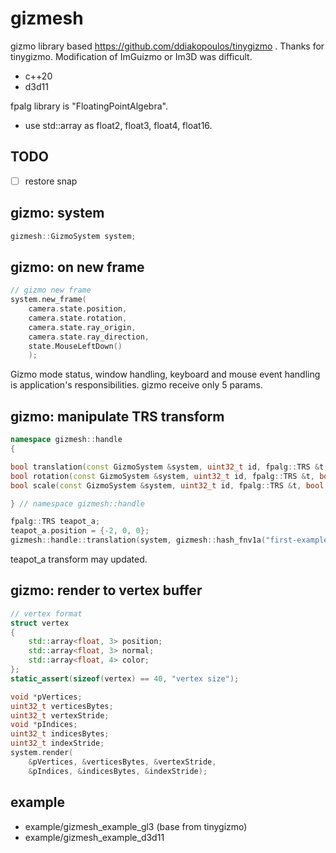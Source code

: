 # gizmesh

gizmo library based https://github.com/ddiakopoulos/tinygizmo .
Thanks for tinygizmo.
Modification of ImGuizmo or Im3D was difficult.

* c++20
* d3d11

fpalg library is "FloatingPointAlgebra".

* use std::array as float2, float3, float4, float16.

## TODO

* [ ] restore snap

## gizmo: system

```c++
gizmesh::GizmoSystem system;
```

## gizmo: on new frame

```c++
// gizmo new frame
system.new_frame(
    camera.state.position, 
    camera.state.rotation,
    camera.state.ray_origin,
    camera.state.ray_direction,
    state.MouseLeftDown()
    );
```

Gizmo mode status, window handling, keyboard and mouse event handling is application's responsibilities.
gizmo receive only 5 params.

## gizmo: manipulate TRS transform

```c++
namespace gizmesh::handle
{

bool translation(const GizmoSystem &system, uint32_t id, fpalg::TRS &t, bool is_local);
bool rotation(const GizmoSystem &system, uint32_t id, fpalg::TRS &t, bool is_local);
bool scale(const GizmoSystem &system, uint32_t id, fpalg::TRS &t, bool is_uniform);

} // namespace gizmesh::handle

fpalg::TRS teapot_a;
teapot_a.position = {-2, 0, 0};
gizmesh::handle::translation(system, gizmesh::hash_fnv1a("first-example-gizmo"), teapot_a, is_local);
```

teapot_a transform may updated.

## gizmo: render to vertex buffer

```c++
// vertex format
struct vertex
{
    std::array<float, 3> position;
    std::array<float, 3> normal;
    std::array<float, 4> color;
};
static_assert(sizeof(vertex) == 40, "vertex size");

void *pVertices;
uint32_t verticesBytes;
uint32_t vertexStride;
void *pIndices;
uint32_t indicesBytes;
uint32_t indexStride;
system.render(
    &pVertices, &verticesBytes, &vertexStride,
    &pIndices, &indicesBytes, &indexStride);
```

## example

* example/gizmesh_example_gl3 (base from tinygizmo)
* example/gizmesh_example_d3d11
